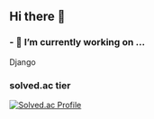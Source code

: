 ## Hi there 👋

### - 🔭 I’m currently working on ...

Django

### solved.ac tier
[![Solved.ac Profile](http://mazassumnida.wtf/api/v2/generate_badge?boj=dydgk79)](https://solved.ac/dydgk79/)

<!--
**dydgk79/dydgk79** is a ✨ _special_ ✨ repository because its `README.md` (this file) appears on your GitHub profile.

Here are some ideas to get you started:


- 🌱 I’m currently learning ...
- 👯 I’m looking to collaborate on ...
- 🤔 I’m looking for help with ...
- 💬 Ask me about ...
- 📫 How to reach me: ...
- 😄 Pronouns: ...
- ⚡ Fun fact: ...
-->
